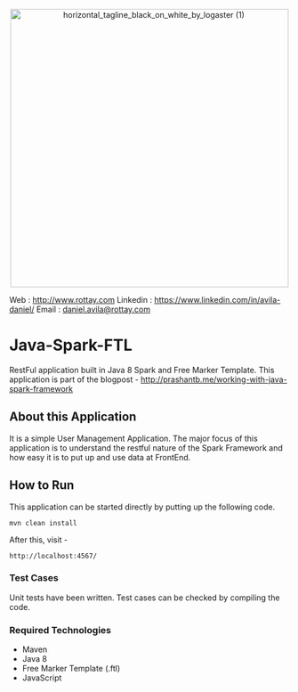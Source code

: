 
<p align="center">
<img width="500" alt="horizontal_tagline_black_on_white_by_logaster (1)" src="https://user-images.githubusercontent.com/50145471/89743076-f2566b00-da75-11ea-9b35-bef6b3a45869.png"></p>

Web : http://www.rottay.com    Linkedin : https://www.linkedin.com/in/avila-daniel/        Email : daniel.avila@rottay.com

# Java-Spark-FTL
RestFul application built in Java 8 Spark and Free Marker Template. This application is part of the blogpost - http://prashantb.me/working-with-java-spark-framework

## About this Application
It is a simple User Management Application. The major focus of this application is to understand the restful nature of the Spark Framework and how easy it is to put up and use data at FrontEnd.

## How to Run

This application can be started directly by putting up the following code.
```
mvn clean install
```

After this, visit - 

```
http://localhost:4567/
```
### Test Cases
Unit tests have been written. Test cases can be checked by compiling the code.

### Required Technologies
* Maven
* Java 8
* Free Marker Template (.ftl)
* JavaScript
